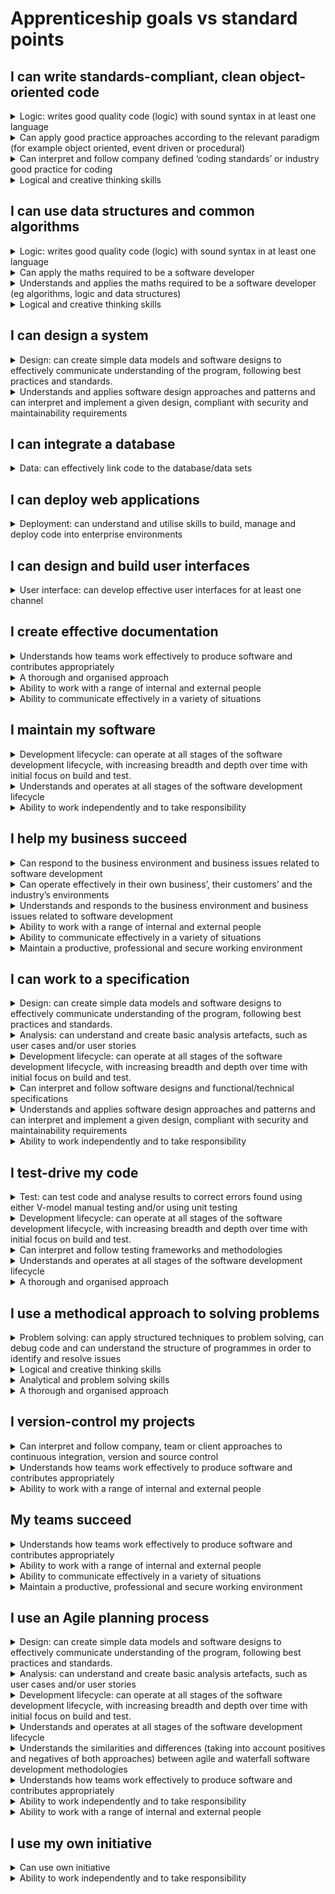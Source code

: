 # Apprenticeship goals vs standard points

## I can write standards-compliant, clean object-oriented code
<details><summary>Logic: writes good quality code (logic) with sound syntax in at least one language</summary>
  <p>Apprentices can write code to achieve the desired functionality and which is easy to read and understand, with good naming, indentation and commenting, and applying the fundamentals of good coding:</p>
  <ul>
    <li>Development paradigms (where this is object oriented programming this must include inheritance, abstractions, encapsulation, polymorphism)</li>
    <li>Software programming languages</li>
    <li>Software development tools (IDEs)</li>
    <li>Writing programs and methods</li>
    <li>Language-specific idioms</li>
    <li>Logic and flow-of-control</li>
    <li>Elements of programming – variables, assignment statements, data types, conditionals, loops, arrays, and input/output.</li>
    <li>Functions - modular programming dividing a program into components that can be independently debugged, maintained, and reused writing at least two reusable functions</li>
    <li>Algorithms and data structures - classical algorithms for sorting and searching, and fundamental data structures.</li>
  </ul>
</details>
<details><summary>Can apply good practice approaches according to the relevant paradigm (for example object oriented, event driven or procedural)</summary>
  <ul>
    <li>Can identify and follow standards and good practice that can improve programming efficiency, style and quality, including programming standards, both organisational and external generic best practices including readability, reusability, maintainability</li>
    <li>Can follow best practice approaches of different paradigms and languages</li>
  </ul>
</details>
</details>
<details><summary>Can interpret and follow company defined ‘coding standards’ or industry good practice for coding</summary>
  <ul>
    <li>Can adapt to the employers domain and context for software development and interpret and follow the software development approach being implemented</li>
    <li>Can read software designs and functional/technical specifications, especially those based upon the employer domain and context</li>
    <li>Can identify, interpret and follow ‘coding standards’</li>
    <li>Can identify, interpret and follow best practice coding approaches for specific paradigms and languages</li>
    <li>Can identify, interpret and follow company, team or client approaches to continuous integration, version and source control</li>
  </ul>
</details>
<details><summary>Logical and creative thinking skills</summary>
  <p>a. Logical thinking:</p>
  <ul>
    <li>Understanding initial premise(s) and preconditions</li>
    <li>Analysing situations from known facts</li>
    <li>Recognising the conclusion to be reached</li>
    <li>Proceeding by rational steps</li>
    <li>Evaluating information, judging its relevance and value</li>
    <li>Supporting conclusions, using reasoned arguments and evidence</li>
  </ul>
  <p>a. Creative thinking:</p>
  <ul>
    <li>Looking at situations from a fresh perspective</li>
    <li>Exploring ideas and possibilities</li>
    <li>Making connections between different aspects</li>
    <li>Questioning assumptions</li>
    <li>Generating solutions that may be imaginative or unconventional</li>
    <li>Devising new approaches</li>
    <li>Adapting ideas and approaches as conditions or circumstances change</li>
  </ul>
</details>

## I can use data structures and common algorithms
<details><summary>Logic: writes good quality code (logic) with sound syntax in at least one language</summary>
  <p>Apprentices can write code to achieve the desired functionality and which is easy to read and understand, with good naming, indentation and commenting, and applying the fundamentals of good coding:</p>
  <ul>
    <li>Development paradigms (where this is object oriented programming this must include inheritance, abstractions, encapsulation, polymorphism)</li>
    <li>Software programming languages</li>
    <li>Software development tools (IDEs)</li>
    <li>Writing programs and methods</li>
    <li>Language-specific idioms</li>
    <li>Logic and flow-of-control</li>
    <li>Elements of programming – variables, assignment statements, data types, conditionals, loops, arrays, and input/output.</li>
    <li>Functions - modular programming dividing a program into components that can be independently debugged, maintained, and reused writing at least two reusable functions</li>
    <li>Algorithms and data structures - classical algorithms for sorting and searching, and fundamental data structures.</li>
  </ul>
</details>
<details><summary>Can apply the maths required to be a software developer</summary>
  <ul>
    <li>Algorithms</li>
    <li>Logic</li>
    <li>Data structures</li>
  </ul>
</details>
<details><summary>Understands and applies the maths required to be a software developer (eg algorithms, logic and data structures)</summary>
  <ul>
    <li>Understanding of basic algorithmic processing to define the problem and/or solution</li>
    <li>Elements of programming logic - variables; assignment statements; data types; conditionals; loops; arrays; and input/output</li>
    <li>Knowledge of at least two data structures – such as Arrays or Collection Classes</li>
  </ul>
</details>
<details><summary>Logical and creative thinking skills</summary>
  <p>a. Logical thinking:</p>
  <ul>
    <li>Understanding initial premise(s) and preconditions</li>
    <li>Analysing situations from known facts</li>
    <li>Recognising the conclusion to be reached</li>
    <li>Proceeding by rational steps</li>
    <li>Evaluating information, judging its relevance and value</li>
    <li>Supporting conclusions, using reasoned arguments and evidence</li>
  </ul>
  <p>a. Creative thinking:</p>
  <ul>
    <li>Looking at situations from a fresh perspective</li>
    <li>Exploring ideas and possibilities</li>
    <li>Making connections between different aspects</li>
    <li>Questioning assumptions</li>
    <li>Generating solutions that may be imaginative or unconventional</li>
    <li>Devising new approaches</li>
    <li>Adapting ideas and approaches as conditions or circumstances change</li>
  </ul>
</details>

## I can design a system

<details><summary>Design: can create simple data models and software designs to effectively communicate understanding of the program, following best practices and standards.</summary>
  <ul>
    <li>Can take a high level design and can interpret and convert the design in to simple data models and/or programme modules to communicate it to others</li>
    <li>Can apply a software design methodologies (e.g., structured or object-oriented)</li>
    <li>Can use standard design notation such as UML</li>
    <li>Can apply data modelling</li>
    <li>Can apply reconcile design against analysis models</li>
    <li>Can design software solutions to meet requirements</li>
  </ul>
</details>
<details><summary>Understands and applies software design approaches and patterns and can interpret and implement a given design, compliant with security and maintainability requirements</summary>
  <ul>
    <li>Software design approaches</li>
    <li>Software patterns</li>
    <li>Documenting software designs</li>
    <li>Secure development</li>
    <li>Designing for software maintainability and re-use</li>
  </ul>
</details>

## I can integrate a database
<details><summary>Data: can effectively link code to the database/data sets</summary>
  <ul>
    <li>Can link to a range of database types and embed data queries within their code</li>
    <li>Can make a connection to a database</li>
    <li>Can execute CRUD statements on the database</li>
    <li>Can use one-off queries and stored procedures</li>
    <li>Can transform returned data in to format the application requires</li>
  </ul>
</details>

## I can deploy web applications
<details><summary>Deployment: can understand and utilise skills to build, manage and deploy code into enterprise environments</summary>
  <p> </p>
  <ul>
    <li>Can package and build completed programmes as appropriate to the resources available for deployment and for migration to different environments, including:
      <ul>
        <li>Developing appropriate user documentation</li>
        <li>Planning for user training</li>
        <li>Data migration</li>
      </ul></li>
  </ul>
</details>

## I can design and build user interfaces
<details><summary>User interface: can develop effective user interfaces for at least one channel</summary>
  <ul>
    <li>Apprentices can apply the fundamental concepts of human-computer interaction or user experience design, the development practices leading to a high-quality user interface, and the programming techniques required to construct a graphical user interface.</li>
    <li>Can interact with screen or UI designers to ensure the logic layer integrates with the user interface</li>
    <li>Can develop user interface coding and implementation - techniques for building user interfaces – for at least one channel</li>
    <li>Can interact with testers to optimise the user interface</li>
  </ul>
</details>

## I create effective documentation
<details><summary>Understands how teams work effectively to produce software and contributes appropriately</summary>
  <ul>
    <li>What are the roles that need to be undertaken</li>
    <li>How are these roles distributed across a team</li>
    <li>What team-working aspects are needed to ensure effective delivery of projects</li>
  </ul>
</details>
<details><summary>A thorough and organised approach</summary>
  <ul>
    <li>Can be thorough and organised</li>
  </ul>
</details>
<details><summary>Ability to work with a range of internal and external people</summary>
  <ul>
    <li>Can work with a range of internal and external people</li>
  </ul>
</details>
<details><summary>Ability to communicate effectively in a variety of situations</summary>
  <ul>
    <li>Can communicate effectively in a variety of situations</li>
  </ul>
</details>

## I maintain my software
<details><summary>Development lifecycle: can operate at all stages of the software development lifecycle, with increasing breadth and depth over time with initial focus on build and test.</summary>
  <ul>
    <li>Can operate as software developers showing a good understanding of the other phases of the software development lifecycle and the deliverables that are produced at each stage and as relevant to the development methodology (waterfall, agile, test led etc)</li>
    <li>Can operate in the support and maintenance phases</li>
    <li>Can advise third line support for relevant applications</li>
    <li>Can fix bugs and deal with change requests</li>
  </ul>
</details>
<details><summary>Understands and operates at all stages of the software development lifecycle</summary>
  <ul>
    <li>What is the software development lifecycle (SDLC)</li>
    <li>What are the seven generic stages and their high-level deliverables from each stage</li>
    <li>What are the main activities in each stage</li>
  </ul>
</details>
<details><summary>Ability to work independently and to take responsibility</summary>
  <ul>
    <li>Can work independently and take responsibility</li>
  </ul>
</details>

## I help my business succeed
<details><summary>Can respond to the business environment and business issues related to software development</summary>
  <ul>
    <li>Can apply the following considerations when working on projects:
      <ul>
        <li>Business context</li>
        <li>Business drivers (efficiency gains, increased functionality and improved quality of outputs)</li>
      </ul>
    </li>
  </ul>
</details>
<details><summary>Can operate effectively in their own business’, their customers’ and the industry’s environments</summary>
  <ul>
    <li>Can demonstrate working within operational requirements such as health and safety, budgets, brands and normal business protocols</li>
  </ul>
</details>
<details><summary>Understands and responds to the business environment and business issues related to software development</summary>
  <ul>
    <li>Can understand and respond to the business environment and business issues related to software development</li>
  </ul>
</details>
<details><summary>Ability to work with a range of internal and external people</summary>
  <ul>
    <li>Can work with a range of internal and external people</li>
  </ul>
</details>
<details><summary>Ability to communicate effectively in a variety of situations</summary>
  <ul>
    <li>Can communicate effectively in a variety of situations</li>
  </ul>
</details>
<details><summary>Maintain a productive, professional and secure working environment</summary>
  <ul>
    <li>Can maintain a productive, professional and secure working environment</li>
  </ul>
</details>

## I can work to a specification
<details><summary>Design: can create simple data models and software designs to effectively communicate understanding of the program, following best practices and standards.</summary>
  <ul>
    <li>Can take a high level design and can interpret and convert the design in to simple data models and/or programme modules to communicate it to others</li>
    <li>Can apply a software design methodologies (e.g., structured or object-oriented)</li>
    <li>Can use standard design notation such as UML</li>
    <li>Can apply data modelling</li>
    <li>Can apply reconcile design against analysis models</li>
    <li>Can design software solutions to meet requirements</li>
  </ul>
</details>
<details><summary>Analysis: can understand and create basic analysis artefacts, such as user cases and/or user stories</summary>
  <ul>
    <li>Can take a variety of data and business requirements and convert them in to basic analysis artefacts to understand and can clarify the intended use of the proposed software</li>
    <li>Can identify and represent required functionality (e.g. use cases)</li>
    <li>Can identify and represent activity workflow (e.g. activity diagrams)</li>
  </ul>
</details>
<details><summary>Development lifecycle: can operate at all stages of the software development lifecycle, with increasing breadth and depth over time with initial focus on build and test.</summary>
  <ul>
    <li>Can operate as software developers showing a good understanding of the other phases of the software development lifecycle and the deliverables that are produced at each stage and as relevant to the development methodology (waterfall, agile, test led etc)</li>
    <li>Can operate in the support and maintenance phases</li>
    <li>Can advise third line support for relevant applications</li>
    <li>Can fix bugs and deal with change requests</li>
  </ul>
</details>
<details><summary>Can interpret and follow software designs and functional/technical specifications</summary>
  <ul>
    <li>Can adapt to the employers domain and context for software development and interpret and follow the software development approach being implemented</li>
    <li>Can read software designs and functional/technical specifications, especially those based upon the employer domain and context</li>
    <li>Can identify, interpret and follow ‘coding standards’</li>
    <li>Can identify, interpret and follow best practice coding approaches for specific paradigms and languages</li>
    <li>Can identify, interpret and follow company, team or client approaches to continuous integration, version and source control</li>
  </ul>
</details>
<details><summary>Understands and applies software design approaches and patterns and can interpret and implement a given design, compliant with security and maintainability requirements</summary>
  <ul>
    <li>Software design approaches</li>
    <li>Software patterns</li>
    <li>Documenting software designs</li>
    <li>Secure development</li>
    <li>Designing for software maintainability and re-use</li>
  </ul>
</details>
<details><summary>Ability to work independently and to take responsibility</summary>
  <ul>
    <li>Can work independently and take responsibility</li>
  </ul>
</details>

## I test-drive my code
<details><summary>Test: can test code and analyse results to correct errors found using either V-model manual testing and/or using unit testing</summary>
  <ul>
    <li>Can test and analyse their code to identify errors as soon as possible in the coding process and on an interactive basis</li>
    <li>Can apply test and debugging strategies</li>
    <li>Can design and develop manual or unit tests</li>
    <li>Can test code segment functionality against requirements</li>
    <li>Can assess test results against expected results and acceptance criteria</li>
  </ul>
</details>
<details><summary>Development lifecycle: can operate at all stages of the software development lifecycle, with increasing breadth and depth over time with initial focus on build and test.</summary>
  <ul>
    <li>Can operate as software developers showing a good understanding of the other phases of the software development lifecycle and the deliverables that are produced at each stage and as relevant to the development methodology (waterfall, agile, test led etc)</li>
    <li>Can operate in the support and maintenance phases</li>
    <li>Can advise third line support for relevant applications</li>
    <li>Can fix bugs and deal with change requests</li>
  </ul>
</details>
<details><summary>Can interpret and follow testing frameworks and methodologies</summary>
  <ul>
    <li>Can adapt to the employers domain and context for software development and interpret and follow the software development approach being implemented</li>
    <li>Can read software designs and functional/technical specifications, especially those based upon the employer domain and context</li>
    <li>Can identify, interpret and follow ‘coding standards’</li>
    <li>Can identify, interpret and follow best practice coding approaches for specific paradigms and languages</li>
    <li>Can identify, interpret and follow company, team or client approaches to continuous integration, version and source control</li>
  </ul>
</details>
<details><summary>Understands and operates at all stages of the software development lifecycle</summary>
  <ul>
    <li>What is the software development lifecycle (SDLC)</li>
    <li>What are the seven generic stages and their high-level deliverables from each stage</li>
    <li>What are the main activities in each stage</li>
  </ul>
</details>
<details><summary>A thorough and organised approach</summary>
  <ul>
    <li>Can be thorough and organised</li>
  </ul>
</details>

## I use a methodical approach to solving problems
<details><summary>Problem solving: can apply structured techniques to problem solving, can debug code and can understand the structure of programmes in order to identify and resolve issues</summary>
  <ul>
    <li>Can use a minimum of two problem solving tools and techniques to identify and resolve programming issues</li>
    <li>Can apply structured problem solving methods</li>
    <li>Can apply problem-solving techniques to programming activities</li>
  </ul>
</details>
<details><summary>Logical and creative thinking skills</summary>
  <p>a. Logical thinking:</p>
  <ul>
    <li>Understanding initial premise(s) and preconditions</li>
    <li>Analysing situations from known facts</li>
    <li>Recognising the conclusion to be reached</li>
    <li>Proceeding by rational steps</li>
    <li>Evaluating information, judging its relevance and value</li>
    <li>Supporting conclusions, using reasoned arguments and evidence</li>
  </ul>
  <p>a. Creative thinking:</p>
  <ul>
    <li>Looking at situations from a fresh perspective</li>
    <li>Exploring ideas and possibilities</li>
    <li>Making connections between different aspects</li>
    <li>Questioning assumptions</li>
    <li>Generating solutions that may be imaginative or unconventional</li>
    <li>Devising new approaches</li>
    <li>Adapting ideas and approaches as conditions or circumstances change</li>
  </ul>
</details>
<details><summary>Analytical and problem solving skills</summary>
  <ul>
    <li>Analysing situations</li>
    <li>Defining goals</li>
    <li>Developing solutions</li>
    <li>Prioritising actions</li>
    <li>Dealing with unexpected occurrences</li>
  </ul>
</details><details><summary>A thorough and organised approach</summary>
  <ul>
    <li>Can be thorough and organised</li>
  </ul>
</details>

## I version-control my projects
</details><details><summary>Can interpret and follow company, team or client approaches to continuous integration, version and source control</summary>
  <ul>
    <li>Can adapt to the employers domain and context for software development and interpret and follow the software development approach being implemented</li>
    <li>Can read software designs and functional/technical specifications, especially those based upon the employer domain and context</li>
    <li>Can identify, interpret and follow ‘coding standards’</li>
    <li>Can identify, interpret and follow best practice coding approaches for specific paradigms and languages</li>
    <li>Can identify, interpret and follow company, team or client approaches to continuous integration, version and source control</li>
  </ul>
</details>
<details><summary>Understands how teams work effectively to produce software and contributes appropriately</summary>
  <ul>
    <li>What are the roles that need to be undertaken</li>
    <li>How are these roles distributed across a team</li>
    <li>What team-working aspects are needed to ensure effective delivery of projects</li>
  </ul>
</details>
<details><summary>Ability to work with a range of internal and external people</summary>
  <ul>
    <li>Can work with a range of internal and external people</li>
  </ul>
</details>

## My teams succeed
<details><summary>Understands how teams work effectively to produce software and contributes appropriately</summary>
  <ul>
    <li>What are the roles that need to be undertaken</li>
    <li>How are these roles distributed across a team</li>
    <li>What team-working aspects are needed to ensure effective delivery of projects</li>
  </ul>
</details>
<details><summary>Ability to work with a range of internal and external people</summary>
  <ul>
    <li>Can work with a range of internal and external people</li>
  </ul>
</details>
<details><summary>Ability to communicate effectively in a variety of situations</summary>
  <ul>
    <li>Can communicate effectively in a variety of situations</li>
  </ul>
</details>
<details><summary>Maintain a productive, professional and secure working environment</summary>
  <ul>
    <li>Can maintain a productive, professional and secure working environment</li>
  </ul>
</details>

## I use an Agile planning process
<details><summary>Design: can create simple data models and software designs to effectively communicate understanding of the program, following best practices and standards.</summary>
  <ul>
    <li>Can take a high level design and can interpret and convert the design in to simple data models and/or programme modules to communicate it to others</li>
    <li>Can apply a software design methodologies (e.g., structured or object-oriented)</li>
    <li>Can use standard design notation such as UML</li>
    <li>Can apply data modelling</li>
    <li>Can apply reconcile design against analysis models</li>
    <li>Can design software solutions to meet requirements</li>
  </ul>
</details>
<details><summary>Analysis: can understand and create basic analysis artefacts, such as user cases and/or user stories</summary>
  <ul>
    <li>Can take a variety of data and business requirements and convert them in to basic analysis artefacts to understand and can clarify the intended use of the proposed software</li>
    <li>Can identify and represent required functionality (e.g. use cases)</li>
    <li>Can identify and represent activity workflow (e.g. activity diagrams)</li>
  </ul>
</details>
<details><summary>Development lifecycle: can operate at all stages of the software development lifecycle, with increasing breadth and depth over time with initial focus on build and test.</summary>
  <ul>
    <li>Can operate as software developers showing a good understanding of the other phases of the software development lifecycle and the deliverables that are produced at each stage and as relevant to the development methodology (waterfall, agile, test led etc)</li>
    <li>Can operate in the support and maintenance phases</li>
    <li>Can advise third line support for relevant applications</li>
    <li>Can fix bugs and deal with change requests</li>
  </ul>
</details>
<details><summary>Understands and operates at all stages of the software development lifecycle</summary>
  <ul>
    <li>What is the software development lifecycle (SDLC)</li>
    <li>What are the seven generic stages and their high-level deliverables from each stage</li>
    <li>What are the main activities in each stage</li>
  </ul>
</details>
<details><summary>Understands the similarities and differences (taking into account positives and negatives of both approaches) between agile and waterfall software development methodologies</summary>
  <ul>
    <li>What is the agile development method</li>
    <li>What is the waterfall development method</li>
    <li>What are the strengths and weaknesses of both approaches</li>
  </ul>
</details>
<details><summary>Understands how teams work effectively to produce software and contributes appropriately</summary>
  <ul>
    <li>What are the roles that need to be undertaken</li>
    <li>How are these roles distributed across a team</li>
    <li>What team-working aspects are needed to ensure effective delivery of projects</li>
  </ul>
</details>
<details><summary>Ability to work independently and to take responsibility</summary>
  <ul>
    <li>Can work independently and take responsibility</li>
  </ul>
</details>
<details><summary>Ability to work with a range of internal and external people</summary>
  <ul>
    <li>Can work with a range of internal and external people</li>
  </ul>
</details>

## I use my own initiative
<details><summary>Can use own initiative</summary>
  <ul>
    <li>Can use own initiative</li>
  </ul>
</details>
<details><summary>Ability to work independently and to take responsibility</summary>
  <ul>
    <li>Can work independently and take responsibility</li>
  </ul>
</details>
